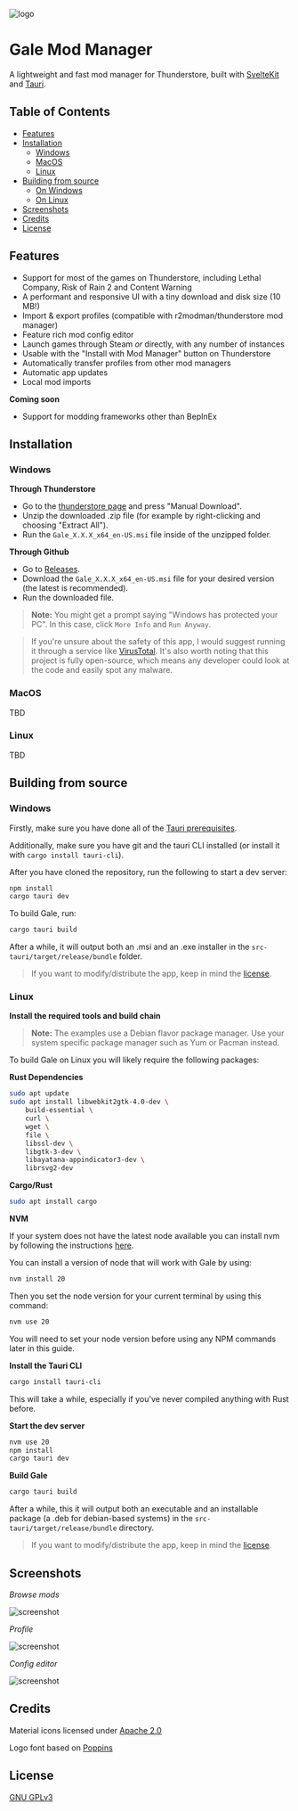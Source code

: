 ![logo](https://raw.githubusercontent.com/Kesomannen/gale/master/app-icon@0,25x.png)

<h1> Gale Mod Manager </h1>

A lightweight and fast mod manager for Thunderstore, built with [SvelteKit](https://kit.svelte.dev/) and [Tauri](https://tauri.app/).

<h2> Table of Contents </h2>

- [Features](#features)
- [Installation](#installation)
  - [Windows](#windows)
  - [MacOS](#macos)
  - [Linux](#linux)
- [Building from source](#building-from-source)
  - [On Windows](#on-windows)
  - [On Linux](#on-linux)
- [Screenshots](#screenshots)
- [Credits](#credits)
- [License](#license)


## Features

- Support for most of the games on Thunderstore, including Lethal Company, Risk of Rain 2 and Content Warning
- A performant and responsive UI with a tiny download and disk size (10 MB!)
- Import & export profiles (compatible with r2modman/thunderstore mod manager)
- Feature rich mod config editor
- Launch games through Steam *or* directly, with any number of instances
- Usable with the "Install with Mod Manager" button on Thunderstore
- Automatically transfer profiles from other mod managers
- Automatic app updates
- Local mod imports

**Coming soon**

- Support for modding frameworks other than BepInEx

## Installation

### Windows

**Through Thunderstore**
- Go to the [thunderstore page](https://thunderstore.io/c/lethal-company/p/Kesomannen/GaleModManager/) and press "Manual Download".
- Unzip the downloaded .zip file (for example by right-clicking and choosing "Extract All").
- Run the `Gale_X.X.X_x64_en-US.msi` file inside of the unzipped folder.

**Through Github**
- Go to [Releases](https://github.com/Kesomannen/gale/releases).
- Download the `Gale_X.X.X_x64_en-US.msi` file for your desired version (the latest is recommended).
- Run the downloaded file.

> **Note:** You might get a prompt saying "Windows has protected your PC". In this case, click `More Info` and `Run Anyway`.

> If you're unsure about the safety of this app, I would suggest running it through a service like [VirusTotal](https://www.virustotal.com).
> It's also worth noting that this project is fully open-source, which means any developer could look at the code and easily spot any malware.

### MacOS

TBD

### Linux

TBD

## Building from source

### Windows

Firstly, make sure you have done all of the [Tauri prerequisites](https://tauri.app/v1/guides/getting-started/prerequisites).

Additionally, make sure you have git and the tauri CLI installed (or install it with `cargo install tauri-cli`).

After you have cloned the repository, run the following to start a dev server:
```sh
npm install
cargo tauri dev
```
To build Gale, run:
```sh
cargo tauri build
```
After a while, it will output both an .msi and an .exe installer in the `src-tauri/target/release/bundle` folder.

> If you want to modify/distribute the app, keep in mind the [license](/LICENSE).

### Linux

**Install the required tools and build chain**

> **Note:** The examples use a Debian flavor package manager. Use your system specific package manager such as Yum or Pacman instead.

To build Gale on Linux you will likely require the following packages:

**Rust Dependencies**

```sh
sudo apt update
sudo apt install libwebkit2gtk-4.0-dev \
    build-essential \
    curl \
    wget \
    file \
    libssl-dev \
    libgtk-3-dev \
    libayatana-appindicator3-dev \
    librsvg2-dev
```

**Cargo/Rust**

```sh
sudo apt install cargo
```

**NVM**

If your system does not have the latest node available you can install nvm by following the instructions [here](https://www.freecodecamp.org/news/node-version-manager-nvm-install-guide/).

You can install a version of node that will work with Gale by using:

```sh
nvm install 20
```

Then you set the node version for your current terminal by using this command:

```sh
nvm use 20
```

You will need to set your node version before using any NPM commands later in this guide.

**Install the Tauri CLI**

```sh
cargo install tauri-cli
```

This will take a while, especially if you've never compiled anything with Rust before.

**Start the dev server**

```sh
nvm use 20
npm install
cargo tauri dev
```

**Build Gale**

```sh
cargo tauri build
```
After a while, this it will output both an executable and an installable package (a .deb for debian-based systems) in the `src-tauri/target/release/bundle` directory.

> If you want to modify/distribute the app, keep in mind the [license](/LICENSE).

## Screenshots

*Browse mods*

![screenshot](https://raw.githubusercontent.com/Kesomannen/gale/master/images/screenshot2.png)

*Profile*

![screenshot](https://raw.githubusercontent.com/Kesomannen/gale/master/images/screenshot1.png)

*Config editor*

![screenshot](https://raw.githubusercontent.com/Kesomannen/gale/master/images/screenshot3.png)

## Credits

Material icons licensed under [Apache 2.0](https://www.apache.org/licenses/LICENSE-2.0.html)

Logo font based on [Poppins](https://fonts.google.com/specimen/Poppins)

## License

[GNU GPLv3](https://choosealicense.com/licenses/gpl-3.0/#)
